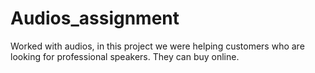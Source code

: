 # Audios_assignment
Worked with audios, in this project we were helping customers who are looking for professional speakers. They can buy online.
